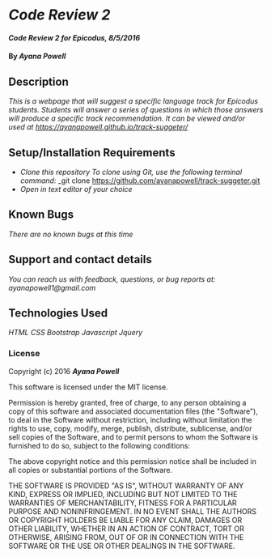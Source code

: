 # _Code Review 2_

#### _Code Review 2 for Epicodus, 8/5/2016_

#### By _**Ayana Powell**_

## Description

_This is a webpage that will suggest a specific language track for Epicodus students. Students will answer a series of questions in which those answers will produce a specific track recommendation._
_It can be viewed and/or used at https://ayanapowell.github.io/track-suggeter/_

## Setup/Installation Requirements

* _Clone this repository_
    _To clone using Git, use the following terminal command:_
    _git clone https://github.com/ayanapowell/track-suggeter.git
* _Open in text editor of your choice_

## Known Bugs

_There are no known bugs at this time_

## Support and contact details

_You can reach us with feedback, questions, or bug reports at: ayanapowell1@gmail.com_

## Technologies Used

_HTML_
_CSS_
_Bootstrap_
_Javascript_
_Jquery_

### License

Copyright (c) 2016 **_Ayana Powell_**

This software is licensed under the MIT license.

Permission is hereby granted, free of charge, to any person obtaining a copy of this software and associated documentation files (the "Software"), to deal in the Software without restriction, including without limitation the rights to use, copy, modify, merge, publish, distribute, sublicense, and/or sell copies of the Software, and to permit persons to whom the Software is furnished to do so, subject to the following conditions:

The above copyright notice and this permission notice shall be included in all copies or substantial portions of the Software.

THE SOFTWARE IS PROVIDED "AS IS", WITHOUT WARRANTY OF ANY KIND, EXPRESS OR IMPLIED, INCLUDING BUT NOT LIMITED TO THE WARRANTIES OF MERCHANTABILITY, FITNESS FOR A PARTICULAR PURPOSE AND NONINFRINGEMENT. IN NO EVENT SHALL THE AUTHORS OR COPYRIGHT HOLDERS BE LIABLE FOR ANY CLAIM, DAMAGES OR OTHER LIABILITY, WHETHER IN AN ACTION OF CONTRACT, TORT OR OTHERWISE, ARISING FROM, OUT OF OR IN CONNECTION WITH THE SOFTWARE OR THE USE OR OTHER DEALINGS IN THE SOFTWARE.